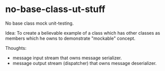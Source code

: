 # no-base-class-ut-stuff
No base class mock unit-testing.

Idea:
To create a believable example of a class which has other classes as members which he owns to demonstrate "mockable" concept.

Thoughts:
* message input stream that owns message serializer.
* message output stream (dispatcher) that owns message deserializer.
